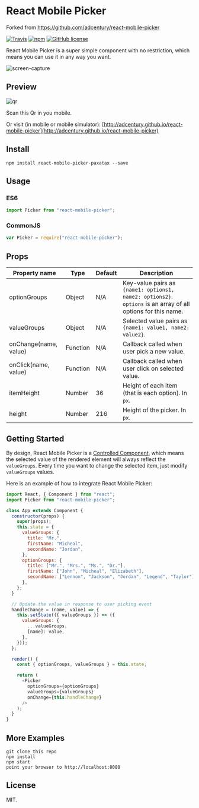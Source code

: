 # React Mobile Picker

Forked from https://github.com/adcentury/react-mobile-picker

[![Travis](https://travis-ci.org/adcentury/react-mobile-picker.svg?branch=master)](https://travis-ci.org/adcentury/react-mobile-picker) [![npm](https://img.shields.io/npm/dm/react-mobile-picker.svg)](https://www.npmjs.com/package/react-mobile-picker) [![GitHub license](https://img.shields.io/github/license/adcentury/react-mobile-picker.svg)](https://github.com/adcentury/react-mobile-picker/blob/master/LICENSE)

React Mobile Picker is a super simple component with no restriction, which means you can use it in any way you want.

![screen-capture](./examples/screen-capture.gif)

## Preview

![qr](./examples/qr.png)

Scan this Qr in you mobile.

Or visit (in mobile or mobile simulator): [http://adcentury.github.io/react-mobile-picker](http://adcentury.github.io/react-mobile-picker)

## Install

```
npm install react-mobile-picker-paxatax --save
```

## Usage

### ES6

```javascript
import Picker from "react-mobile-picker";
```

### CommonJS

```javascript
var Picker = require("react-mobile-picker");
```

## Props

| Property name         | Type     | Default | Description                                                                                                  |
| --------------------- | -------- | ------- | ------------------------------------------------------------------------------------------------------------ |
| optionGroups          | Object   | N/A     | Key-value pairs as `{name1: options1, name2: options2}`. `options` is an array of all options for this name. |
| valueGroups           | Object   | N/A     | Selected value pairs as `{name1: value1, name2: value2}`.                                                    |
| onChange(name, value) | Function | N/A     | Callback called when user pick a new value.                                                                  |
| onClick(name, value)  | Function | N/A     | Callback called when user click on selected value.                                                           |
| itemHeight            | Number   | 36      | Height of each item (that is each option). In `px`.                                                          |
| height                | Number   | 216     | Height of the picker. In `px`.                                                                               |

## Getting Started

By design, React Mobile Picker is a [Controlled Component](https://facebook.github.io/react/docs/forms.html#controlled-components), which means the selected value of the rendered element will always reflect the `valueGroups`. Every time you want to change the selected item, just modify `valueGroups` values.

Here is an example of how to integrate React Mobile Picker:

```javascript
import React, { Component } from "react";
import Picker from "react-mobile-picker";

class App extends Component {
  constructor(props) {
    super(props);
    this.state = {
      valueGroups: {
        title: "Mr.",
        firstName: "Micheal",
        secondName: "Jordan",
      },
      optionGroups: {
        title: ["Mr.", "Mrs.", "Ms.", "Dr."],
        firstName: ["John", "Micheal", "Elizabeth"],
        secondName: ["Lennon", "Jackson", "Jordan", "Legend", "Taylor"],
      },
    };
  }

  // Update the value in response to user picking event
  handleChange = (name, value) => {
    this.setState(({ valueGroups }) => ({
      valueGroups: {
        ...valueGroups,
        [name]: value,
      },
    }));
  };

  render() {
    const { optionGroups, valueGroups } = this.state;

    return (
      <Picker
        optionGroups={optionGroups}
        valueGroups={valueGroups}
        onChange={this.handleChange}
      />
    );
  }
}
```

## More Examples

```
git clone this repo
npm install
npm start
point your browser to http://localhost:8080
```

## License

MIT.
